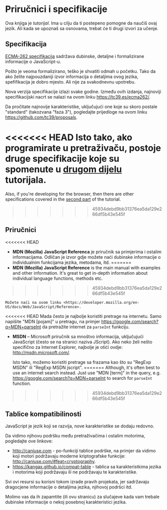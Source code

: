 
# Priručnici i specifikacije

Ova knjiga je *tutorijal*. Ima u cilju da ti postepeno pomogne da naučiš ovaj jezik. Ali kada se upoznaš sa osnovama, trebat će ti drugi izvori za učenje.

## Specifikacija

[ECMA-262 specifikacija](https://www.ecma-international.org/publications/standards/Ecma-262.htm) sadržava dubinske, detaljne i formalizirane informacije o JavaScript-u.

Pošto je veoma formalizirano, teško je shvatiti odmah u početku. Tako da ako želite najpouzdaniji izvor informacija o detaljima ovog jezika, spefifikacija je dobro mjesto. Ali nije za svakodnevnu upotrebu.

Nova verzija specifikacije izlazi svake godine. Između ovih izdanja, najnoviji specifikacijski nacrt se nalazi na ovom linku <https://tc39.es/ecma262/>.

Da pročitate najnovije karakteristike, uključujući one koje su skoro postale "standard" (takozvana "faza 3"), pogledajte prijedloge na ovom linku <https://github.com/tc39/proposals>.

<<<<<<< HEAD
Isto tako, ako programirate u pretraživaču, postoje druge specifikacije koje su spomenute u [drugom dijelu](info:browser-environment) tutorijala.
=======
Also, if you're developing for the browser, then there are other specifications covered in the [second part](info:browser-environment) of the tutorial.
>>>>>>> 45934debd9bb31376ea5da129e266df5b43e545f

## Priručnici

<<<<<<< HEAD
- **MDN (Mozilla) JavaScript Referenca** je priručnik sa primjerima i ostalim informacijama. Odličan je izvor gdje možete naći dubinske informacije o individualnim funkcijama jezika, metodama, itd.
=======
- **MDN (Mozilla) JavaScript Reference** is the main manual with examples and other information. It's great to get in-depth information about individual language functions, methods etc.
>>>>>>> 45934debd9bb31376ea5da129e266df5b43e545f

    Možete naći na ovom linku <https://developer.mozilla.org/en-US/docs/Web/JavaScript/Reference>.

<<<<<<< HEAD
     Mada često je najbolje koristiti pretrage na internetu. Samo napišite "MDN [pojam]" u pretragu, na primjer <https://google.com/search?q=MDN+parseInt> da pretražite internet za `parseInt` funkciju.


- **MSDN** – Microsoft priručnik sa mnoštvo informacija, uključujući JavaScript (često se na stranici naziva JScript). Ako neko želi nešto specifično za Internet Explorer, najbolje je otići ovdje: <http://msdn.microsoft.com/>.

    Isto tako, možemo koristiti pretrage sa frazama kao što su "RegExp MSDN" ili "RegExp MSDN jscript".
=======
Although, it's often best to use an internet search instead. Just use "MDN [term]" in the query, e.g. <https://google.com/search?q=MDN+parseInt> to search for `parseInt` function.
>>>>>>> 45934debd9bb31376ea5da129e266df5b43e545f

## Tablice kompatibilinosti

JavaScript je jezik koji se razvija, nove karakteristike se dodaju redovno.

Da vidimo njihovu podršku među pretraživačima i ostalim motorima, pogledajte ove linkove:

- <http://caniuse.com> - po-funkciji tablice podrške, na primjer da vidimo koji motori podržavaju moderne kriptografske funkcije: <http://caniuse.com/#feat=cryptography>.
- <https://kangax.github.io/compat-table> - tablica sa karakteristkima jezika i motorima koji podržavaju ili ne podržavaju te karakteristike.

Svi ovi resursi su korisni tokom izrade pravih projekata, jer sadržavaju dragocjene informacije o detaljima jezika, njihovoj podršci itd.

Molimo vas da ih zapamtite (ili ovu stranicu) za slučajeve kada vam trebale dubinske informacije o nekoj posebnoj karakteristici jezika.
